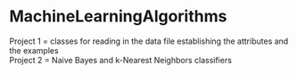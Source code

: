 # MachineLearningAlgorithms

Project 1 = classes for reading in the data file establishing the attributes and the examples<br />
Project 2 = Naive Bayes and k-Nearest Neighbors classifiers <br />
